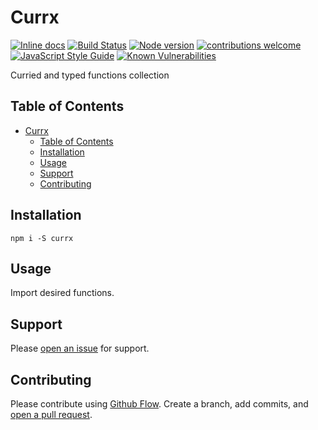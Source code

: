 # Currx

[![Inline docs](http://inch-ci.org/github/elcoosp/currx.svg?branch=master)](http://inch-ci.org/github/elcoosp/currx)
[![Build Status](https://travis-ci.org/elcoosp/currx.png?branch=master)](https://travis-ci.org/elcoosp/currx)
[![Node version](https://img.shields.io/node/v/currx.svg?style=flat)](http://nodejs.org/download/)
[![contributions welcome](https://img.shields.io/badge/contributions-welcome-brightgreen.svg?style=flat)](https://github.com/elcoosp/currx/issues)
[![JavaScript Style Guide](https://img.shields.io/badge/code_style-standard-brightgreen.svg)](https://standardjs.com)
[![Known Vulnerabilities](https://snyk.io/test/github/elcoosp/currx/badge.svg)](https://snyk.io/test/github/elcoosp/currx)

Curried and typed functions collection

## Table of Contents

- [Currx](#currx)
    - [Table of Contents](#table-of-contents)
    - [Installation](#installation)
    - [Usage](#usage)
    - [Support](#support)
    - [Contributing](#contributing)

## Installation

`npm i -S currx`

## Usage

Import desired functions.

## Support

Please [open an issue](https://github.com/elcoosp/currx/issues/new) for support.

## Contributing

Please contribute using [Github Flow](https://guides.github.com/introduction/flow/). Create a branch, add commits, and [open a pull request](https://github.com/elcoosp/currx/compare/).
